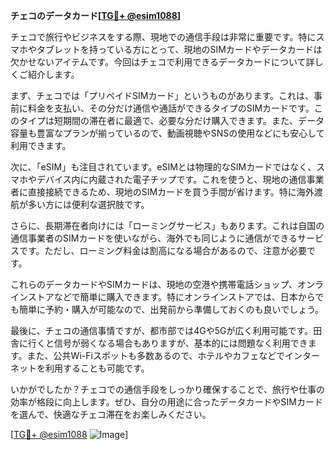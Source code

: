 **チェコのデータカード[[TG💪+ @esim1088](https://t.me/s/esim1088)]**

チェコで旅行やビジネスをする際、現地での通信手段は非常に重要です。特にスマホやタブレットを持っている方にとって、現地のSIMカードやデータカードは欠かせないアイテムです。今回はチェコで利用できるデータカードについて詳しくご紹介します。

まず、チェコでは「プリペイドSIMカード」というものがあります。これは、事前に料金を支払い、その分だけ通信や通話ができるタイプのSIMカードです。このタイプは短期間の滞在者に最適で、必要な分だけ購入できます。また、データ容量も豊富なプランが揃っているので、動画視聴やSNSの使用などにも安心して利用できます。

次に、「eSIM」も注目されています。eSIMとは物理的なSIMカードではなく、スマホやデバイス内に内蔵された電子チップです。これを使うと、現地の通信事業者に直接接続できるため、現地のSIMカードを買う手間が省けます。特に海外渡航が多い方には便利な選択肢です。

さらに、長期滞在者向けには「ローミングサービス」もあります。これは自国の通信事業者のSIMカードを使いながら、海外でも同じように通信ができるサービスです。ただし、ローミング料金は割高になる場合があるので、注意が必要です。

これらのデータカードやSIMカードは、現地の空港や携帯電話ショップ、オンラインストアなどで簡単に購入できます。特にオンラインストアでは、日本からでも簡単に予約・購入が可能なので、出発前から準備しておくのも良いでしょう。

最後に、チェコの通信事情ですが、都市部では4Gや5Gが広く利用可能です。田舎に行くと信号が弱くなる場合もありますが、基本的には問題なく利用できます。また、公共Wi-Fiスポットも多数あるので、ホテルやカフェなどでインターネットを利用することも可能です。

いかがでしたか？チェコでの通信手段をしっかり確保することで、旅行や仕事の効率が格段に向上します。ぜひ、自分の用途に合ったデータカードやSIMカードを選んで、快適なチェコ滞在をお楽しみください。

[[TG💪+ @esim1088](https://t.me/s/esim1088) ![Image](https://i.postimg.cc/Y0z9fWf4/image.png)]